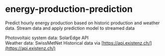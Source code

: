 # energy-production-prediction
Predict hourly energy production based on historic production and weather data. Stream data and apply prediction model to streamed data

Photovoltaic system data: SolarEdge API <br>
Weather data: SwissMetNet Historical data via [https://api.existenz.ch/](https://api.existenz.ch/)
